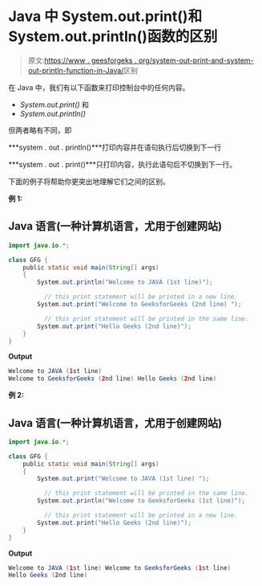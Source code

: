 # Java 中 System.out.print()和 System.out.println()函数的区别

> 原文:[https://www . geesforgeks . org/system-out-print-and-system-out-println-function-in-Java/](https://www.geeksforgeeks.org/difference-between-system-out-print-and-system-out-println-function-in-java/)区别

在 Java 中，我们有以下函数来打印控制台中的任何内容。

*   *System.out.print()* 和
*   *System.out.println()*

但两者略有不同，即

***system . out . println()***打印内容并在语句执行后切换到下一行

***system . out . print()***只打印内容，执行此语句后不切换到下一行。

下面的例子将帮助你更突出地理解它们之间的区别。

**例 1:**

## Java 语言(一种计算机语言，尤用于创建网站)

```java
import java.io.*;

class GFG {
    public static void main(String[] args)
    {
        System.out.println("Welcome to JAVA (1st line)"); 

          // this print statement will be printed in a new line.
        System.out.print("Welcome to GeeksforGeeks (2nd line) "); 

          // this print statement will be printed in the same line.
        System.out.print("Hello Geeks (2nd line)");
    }
}
```

**Output**

```java
Welcome to JAVA (1st line)
Welcome to GeeksforGeeks (2nd line) Hello Geeks (2nd line)
```

**例 2:**

## Java 语言(一种计算机语言，尤用于创建网站)

```java
import java.io.*;

class GFG {
    public static void main(String[] args)
    {
        System.out.print("Welcome to JAVA (1st line) "); 

          // this print statement will be printed in the same line.
        System.out.println("Welcome to GeeksforGeeks (1st line)"); 

          // this print statement will be printed in a new line.
        System.out.print("Hello Geeks (2nd line)");
    }
}
```

**Output**

```java
Welcome to JAVA (1st line) Welcome to GeeksforGeeks (1st line)
Hello Geeks (2nd line)
```